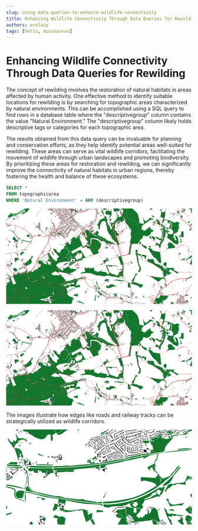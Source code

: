 ```yaml
---
slug: using-data-queries-to-enhance-wildlife-connectivity
title: Enhancing Wildlife Connectivity Through Data Queries for Rewilding
authors: ecolazy
tags: [hello, docusaurus]
---
```


# Enhancing Wildlife Connectivity Through Data Queries for Rewilding

The concept of rewilding involves the restoration of natural habitats in areas affected by human activity. One effective method to identify suitable locations for rewilding is by searching for topographic areas characterized by natural environments. This can be accomplished using a SQL query to find rows in a database table where the "descriptivegroup" column contains the value "Natural Environment." The "descriptivegroup" column likely holds descriptive tags or categories for each topographic area.

The results obtained from this data query can be invaluable for planning and conservation efforts, as they help identify potential areas well-suited for rewilding. These areas can serve as vital wildlife corridors, facilitating the movement of wildlife through urban landscapes and promoting biodiversity. By prioritizing these areas for restoration and rewilding, we can significantly improve the connectivity of natural habitats in urban regions, thereby fostering the health and balance of these ecosystems.

``` sql
SELECT *
FROM topographicarea
WHERE 'Natural Environment' = ANY (descriptivegroup)
```

![Docusaurus Plushie](/img/wildlife-corridors-2.png)

![Docusaurus Plushie](/img/wildlife-corridors-2.png)

The images illustrate how edges like roads and railway tracks can be strategically utilized as wildlife corridors.

![Docusaurus Plushie](/img/wildlife-corridors-3.png)
